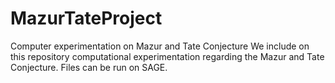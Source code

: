 # MazurTateProject
Computer experimentation on Mazur and Tate Conjecture
We include on this repository computational experimentation regarding the Mazur and Tate Conjecture.
Files can be run on SAGE.
